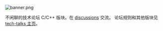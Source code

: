 ![banner.png](https://media.githubusercontent.com/media/adoyle-h/_imgs/master/github/tech-talks/banner.png)

不闲聊的技术论坛 C/C++ 版块。在 [discussions][] 交流。
论坛规则和其他版块见 [tech-talks 主页](https://github.com/just-talks/tech-talks)。

[discussions]: https://github.com/just-talks/c/discussions
